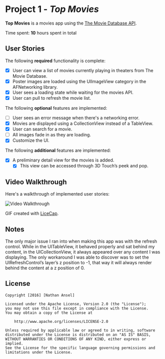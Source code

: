 # Project 1 - *Top Movies* 

**Top Movies** is a movies app using the [The Movie Database API](http://docs.themoviedb.apiary.io/#).

Time spent: **10** hours spent in total

## User Stories

The following **required** functionality is complete:

- [x] User can view a list of movies currently playing in theaters from The Movie Database.
- [x] Poster images are loaded using the UIImageView category in the AFNetworking library.
- [x] User sees a loading state while waiting for the movies API.
- [x] User can pull to refresh the movie list.

The following **optional** features are implemented:

- [ ] User sees an error message when there's a networking error.
- [x] Movies are displayed using a CollectionView instead of a TableView.
- [x] User can search for a movie.
- [ ] All images fade in as they are loading.
- [x] Customize the UI.

The following **additional** features are implemented:

- [x] A preliminary detail view for the movies is added.
	- [x] This view can be accessed through 3D Touch’s peek and pop.

## Video Walkthrough 

Here's a walkthrough of implemented user stories:

<img src='http://i.imgur.com/tXbLezZ.gif' title='Video Walkthrough' width='' alt='Video Walkthrough' />

GIF created with [LiceCap](http://www.cockos.com/licecap/).

## Notes

The only major issue I ran into when making this app was with the refresh control. While in the UITableView, it behaved properly and sat behind my content, in the UICollectionView, it always appeared over any content I was displaying. The only workaround I was able to discover was to set the UIRefreshControl’s layer’s z position to -1, that way it will always render behind the content at a z position of 0.

## License

    Copyright [2016] [Nathan Ansel]

    Licensed under the Apache License, Version 2.0 (the "License");
    you may not use this file except in compliance with the License.
    You may obtain a copy of the License at

        http://www.apache.org/licenses/LICENSE-2.0

    Unless required by applicable law or agreed to in writing, software
    distributed under the License is distributed on an "AS IS" BASIS,
    WITHOUT WARRANTIES OR CONDITIONS OF ANY KIND, either express or implied.
    See the License for the specific language governing permissions and
    limitations under the License.